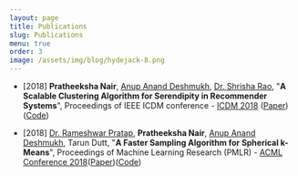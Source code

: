 ```yaml
---
layout: page
title: Publications
slug: Publications
menu: true
order: 3
image: /assets/img/blog/hydejack-8.png
---
```


+ [2018] **Pratheeksha Nair**, [Anup Anand Deshmukh](https://anup-deshmukh.github.io/),  [Dr. Shrisha Rao](https://www.iiitb.ac.in/faculty_page.php?name=shrisharao), "**A Scalable Clustering Algorithm for Serendipity in Recommender Systems**", Proceedings of IEEE ICDM conference - [ICDM 2018](http://icdm2018.org/) ([Paper](https://www.researchgate.net/publication/327746220_A_Scalable_Clustering_Algorithm_for_Serendipity_in_Recommender_Systems))([Code](https://github.com/nair-p/Serendipitous-Clustering-for-Collaborative-Filtering))

+ [2018] [Dr. Rameshwar Pratap](https://sites.google.com/site/prataprameshwaryadav/), **Pratheeksha Nair**, [Anup Anand Deshmukh](https://anup-deshmukh.github.io/), Tarun Dutt, "**A Faster Sampling Algorithm for Spherical k-Means**", Proceedings of Machine Learning Research (PMLR) - [ACML Conference 2018](http://www.acml-conf.org/2018/)([Paper](http://proceedings.mlr.press/v95/pratap18a/pratap18a.pdf))([Code](https://github.com/nair-p/SPKM))

